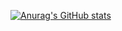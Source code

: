 [![Anurag's GitHub stats](https://github-readme-stats.vercel.app/api?username=Bekmurod21)](https://github.com/Bekmurod21/github-readme-stats)

